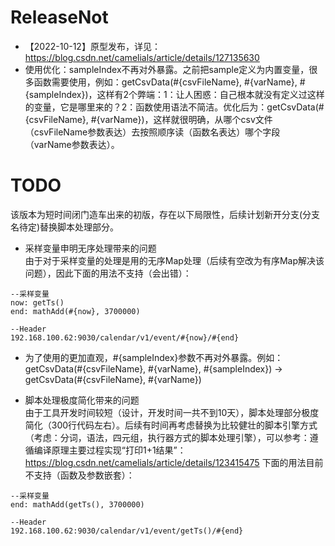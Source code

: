 # ReleaseNot
* 【2022-10-12】原型发布，详见：https://blog.csdn.net/camelials/article/details/127135630
* 使用优化：sampleIndex不再对外暴露。之前把sample定义为内置变量，很多函数需要使用，例如：getCsvData(#{csvFileName}, #{varName}, #{sampleIndex})，这样有2个弊端：1：让人困惑：自己根本就没有定义过这样的变量，它是哪里来的？2：函数使用语法不简洁。优化后为：getCsvData(#{csvFileName}, #{varName})，这样就很明确，从哪个csv文件（csvFileName参数表达）去按照顺序读（函数名表达）哪个字段（varName参数表达）。

# TODO
该版本为短时间闭门造车出来的初版，存在以下局限性，后续计划新开分支(分支名待定)替换脚本处理部分。
* 采样变量申明无序处理带来的问题  
由于对于采样变量的处理是用的无序Map处理（后续有空改为有序Map解决该问题），因此下面的用法不支持（会出错）：
```
--采样变量
now: getTs()
end: mathAdd(#{now}, 3700000)

--Header
192.168.100.62:9030/calendar/v1/event/#{now}/#{end}
```

* 为了使用的更加直观，#{sampleIndex}参数不再对外暴露。例如：getCsvData(#{csvFileName}, #{varName}, #{sampleIndex}) -> getCsvData(#{csvFileName}, #{varName})

* 脚本处理极度简化带来的问题  
由于工具开发时间较短（设计，开发时间一共不到10天），脚本处理部分极度简化（300行代码左右）。后续有时间再考虑替换为比较健壮的脚本引擎方式（考虑：分词，语法，四元组，执行器方式的脚本处理引擎），可以参考：遵循编译原理主要过程实现“打印1+1结果”：https://blog.csdn.net/camelials/article/details/123415475
下面的用法目前不支持（函数及参数嵌套）：
```
--采样变量
end: mathAdd(getTs(), 3700000)

--Header
192.168.100.62:9030/calendar/v1/event/getTs()/#{end}
```
